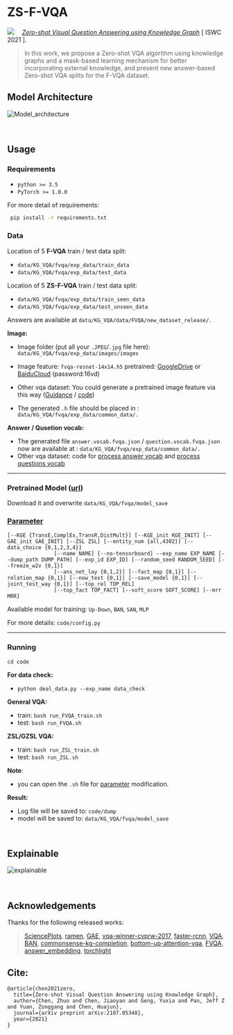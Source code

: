 # ZS-F-VQA

![](https://img.shields.io/badge/version-1.0.0-blue) &emsp;[*Zero-shot Visual Question Answering using Knowledge Graph*](https://arxiv.org/abs/2107.05348) [ ISWC 2021 ]. 

>In this work,  we propose a Zero-shot VQA algorithm using knowledge graphs and a mask-based learning mechanism for better incorporating external knowledge, and present new answer-based Zero-shot VQA splits for the F-VQA dataset. 

## Model Architecture
![Model_architecture](https://github.com/China-UK-ZSL/ZS-F-VQA/blob/main/figures/Model_architecture.png)

<br />

## Usage

### Requirements
- `python >= 3.5`
- `PyTorch >= 1.0.0`

For more detail of requirements: 
```bash
 pip install -r requirements.txt
```

### Data

Location of 5 **F-VQA** train / test data split:
- ```data/KG_VQA/fvqa/exp_data/train_data```
- ```data/KG_VQA/fvqa/exp_data/test_data```

Location of 5 **ZS-F-VQA** train / test data split: 
- ```data/KG_VQA/fvqa/exp_data/train_seen_data```
- ```data/KG_VQA/fvqa/exp_data/test_unseen_data```

Answers are available at ``data/KG_VQA/data/FVQA/new_dataset_release/.``

**Image:**
- Image folder (put all your `.JPEG`/`.jpg` file here):
```data/KG_VQA/fvqa/exp_data/images/images```
- Image feature: `fvqa-resnet-14x14.h5` pretrained: [GoogleDrive](https://drive.google.com/file/d/1YG9hByw01_ZQ6_mKwehYiddG3x2Cxatu/view?usp=sharing) or [BaiduCloud](https://pan.baidu.com/s/1ks84AWSXxJJ_7LwnzWdEnQ) (password:16vd)

- Other vqa dataset: You could generate a pretrained image feature via this way ([Guidance](https://github.com/hexiang-hu/answer_embedding/issues/3) / [code](https://github.com/Cyanogenoid/pytorch-vqa/blob/master/preprocess-images.py))
- The generated `.h` file should be placed in :
```data/KG_VQA/fvqa/exp_data/common_data/.```
  
**Answer / Qusetion vocab:**
- The generated file `answer.vocab.fvqa.json` / `question.vocab.fvqa.json`  now are available at :
```data/KG_VQA/fvqa/exp_data/common_data/.```
- Other vqa dataset: code for [process answer vocab](https://github.com/hexiang-hu/answer_embedding/blob/master/tools/preprocess_answer.py) and [process questions vocab](https://github.com/hexiang-hu/answer_embedding/blob/master/tools/preprocess_question.py)

---

### Pretrained Model ([url](https://www.dropbox.com/sh/vp5asuivqpiir5w/AAC3k_gELrP4ydNNok_o1vlYa?dl=0))

Download it and overwrite ```data/KG_VQA/fvqa/model_save```


### [Parameter](#content)
```
[--KGE {TransE,ComplEx,TransR,DistMult}] [--KGE_init KGE_INIT] [--GAE_init GAE_INIT] [--ZSL ZSL] [--entity_num {all,4302}] [--data_choice {0,1,2,3,4}]
               [--name NAME] [--no-tensorboard] --exp_name EXP_NAME [--dump_path DUMP_PATH] [--exp_id EXP_ID] [--random_seed RANDOM_SEED] [--freeze_w2v {0,1}]
               [--ans_net_lay {0,1,2}] [--fact_map {0,1}] [--relation_map {0,1}] [--now_test {0,1}] [--save_model {0,1}] [--joint_test_way {0,1}] [--top_rel TOP_REL]
               [--top_fact TOP_FACT] [--soft_score SOFT_SCORE] [--mrr MRR]
```

Available model for training: ```Up-Down```, `BAN`, `SAN`, `MLP`

For more details: ```code/config.py```

---

### Running
```cd code```

**For data check:**

- ```python deal_data.py --exp_name data_check```

**General VQA:**
- train:
```bash run_FVQA_train.sh```
- test:
```bash run_FVQA.sh```

**ZSL/GZSL VQA:**
- train:
```bash run_ZSL_train.sh```
- test:
```bash run_ZSL.sh```

**Note**: 
- you can open the `.sh` file for <a href="#Parameter">parameter</a> modification.

**Result:**
- Log file will be saved to: ```code/dump```
- model will be saved to: ```data/KG_VQA/fvqa/model_save```

<br />

## Explainable

![explainable](https://github.com/China-UK-ZSL/ZS-F-VQA/blob/main/figures/all_explainable.png)

<br />

## Acknowledgements
Thanks for the following released works:
>[SciencePlots](https://github.com/garrettj403/SciencePlots), [ramen](https://github.com/erobic/ramen), [GAE](https://github.com/zfjsail/gae-pytorch), [vqa-winner-cvprw-2017](https://github.com/markdtw/vqa-winner-cvprw-2017), [faster-rcnn](https://github.com/jwyang/faster-rcnn.pytorch), [VQA](https://github.com/Shivanshu-Gupta/Visual-Question-Answering), [BAN](https://github.com/jnhwkim/ban-vqa), [commonsense-kg-completion](https://github.com/allenai/commonsense-kg-completion), [bottom-up-attention-vqa](https://github.com/hengyuan-hu/bottom-up-attention-vqa), [FVQA](https://github.com/wangpengnorman/FVQA), [answer_embedding](https://github.com/hexiang-hu/answer_embedding), [torchlight](https://github.com/RamonYeung/torchlight)


## Cite:
```bigquery
@article{chen2021zero,
  title={Zero-shot Visual Question Answering using Knowledge Graph},
  author={Chen, Zhuo and Chen, Jiaoyan and Geng, Yuxia and Pan, Jeff Z and Yuan, Zonggang and Chen, Huajun},
  journal={arXiv preprint arXiv:2107.05348},
  year={2021}
}
```


